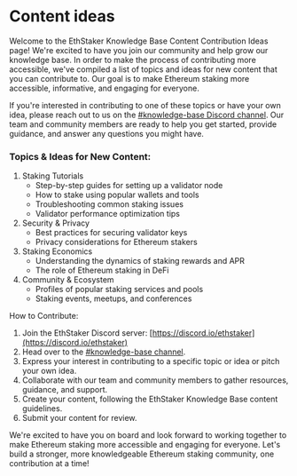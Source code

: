 # Content ideas

Welcome to the EthStaker Knowledge Base Content Contribution Ideas page! We're excited to have you join our community and help grow our knowledge base. In order to make the process of contributing more accessible, we've compiled a list of topics and ideas for new content that you can contribute to. Our goal is to make Ethereum staking more accessible, informative, and engaging for everyone.

If you're interested in contributing to one of these topics or have your own idea, please reach out to us on the [#knowledge-base Discord channel](https://discord.com/channels/694822223575384095/1085669876795985920). Our team and community members are ready to help you get started, provide guidance, and answer any questions you might have.

### Topics & Ideas for New Content:

1. Staking Tutorials
   * Step-by-step guides for setting up a validator node
   * How to stake using popular wallets and tools
   * Troubleshooting common staking issues
   * Validator performance optimization tips
2. Security & Privacy
   * Best practices for securing validator keys
   * Privacy considerations for Ethereum stakers
3. Staking Economics
   * Understanding the dynamics of staking rewards and APR
   * The role of Ethereum staking in DeFi
4. Community & Ecosystem
   * Profiles of popular staking services and pools
   * Staking events, meetups, and conferences

How to Contribute:

1. Join the EthStaker Discord server: [https://discord.io/ethstaker](https://discord.io/ethstaker)
2. Head over to the [#knowledge-base channel](https://discord.com/channels/694822223575384095/1085669876795985920).
3. Express your interest in contributing to a specific topic or idea or pitch your own idea.
4. Collaborate with our team and community members to gather resources, guidance, and support.
5. Create your content, following the EthStaker Knowledge Base content guidelines.
6. Submit your content for review.

We're excited to have you on board and look forward to working together to make Ethereum staking more accessible and engaging for everyone. Let's build a stronger, more knowledgeable Ethereum staking community, one contribution at a time!
